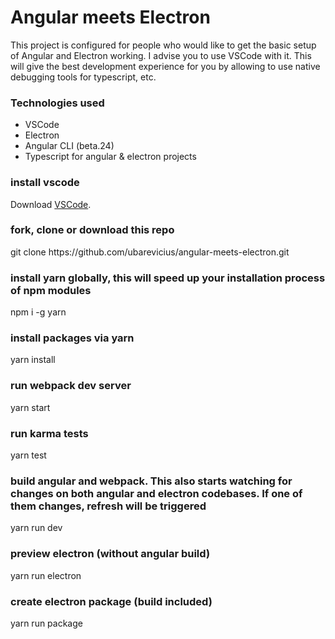 
# Angular meets Electron</h3>

This project is configured for people who would like to get the basic setup of Angular and Electron working.
I advise you to use VSCode with it. This will give the best development experience for you by allowing to use
native debugging tools for typescript, etc.

<h3>Technologies used</h3>

<ul>
    <li>
        VSCode
    </li>
    <li>
        Electron
    </li>
    <li>
        Angular CLI (beta.24)
    </li>
    <li>
        Typescript for angular & electron projects
    </li>
</ul>

<h3>install vscode</h3>
Download <a href="https://code.visualstudio.com/download">VSCode</a>.

<h3>fork, clone or download this repo</h3>
git clone https://github.com/ubarevicius/angular-meets-electron.git

<h3>install yarn globally, this will speed up your installation process of npm modules</h3>
npm i -g yarn

<h3>install packages via yarn</h3>
yarn install

<h3>run webpack dev server</h3>
yarn start

<h3>run karma tests</h3>
yarn test

<h3>build angular and webpack. This also starts watching for changes on both angular and electron codebases. If one of them changes, refresh will be triggered</h3>
yarn run dev

<h3>preview electron (without angular build)</h3>
yarn run electron

<h3>create electron package (build included)</h3>
yarn run package
